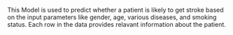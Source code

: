 This Model is used to predict whether a patient is likely to get stroke based on the input parameters like gender, age, various diseases, and smoking status. Each row in the data provides relavant information about the patient.


